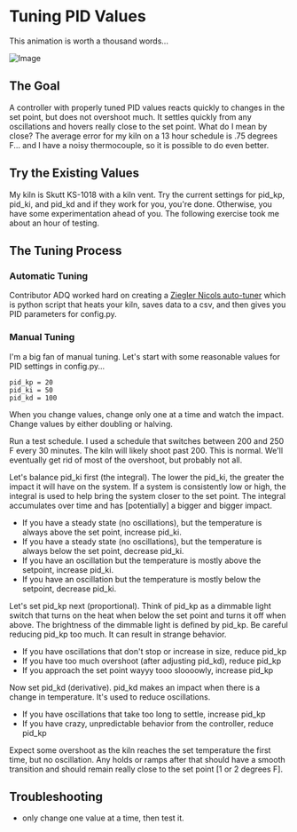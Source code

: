Tuning PID Values
=================

This animation is worth a thousand words...

![Image](https://upload.wikimedia.org/wikipedia/commons/3/33/PID_Compensation_Animated.gif)

## The Goal
A controller with properly tuned PID values reacts quickly to changes in the set point, but does not overshoot much.  It settles quickly from any oscillations and hovers really close to the set point.  What do I mean by close? The average error for my kiln on a 13 hour schedule is .75 degrees F... and I have a noisy thermocouple, so it is possible to do even better.

## Try the Existing Values

My kiln is Skutt KS-1018 with a kiln vent.  Try the current settings for pid_kp, pid_ki, and pid_kd and if they work for you, you're done.  Otherwise, you have some experimentation ahead of you.  The following exercise took me about an hour of testing. 

## The Tuning Process

### Automatic Tuning

Contributor ADQ worked hard on creating a [Ziegler Nicols auto-tuner](ziegler_tuning.md) which is python script that heats your kiln, saves data to a csv, and then gives you PID parameters for config.py.

### Manual Tuning

I'm a big fan of manual tuning. Let's start with some reasonable values for PID settings in config.py...

    pid_kp = 20
    pid_ki = 50
    pid_kd = 100

When you change values, change only one at a time and watch the impact. Change values by either doubling or halving.

Run a test schedule. I used a schedule that switches between 200 and 250 F every 30 minutes. The kiln will likely shoot past 200. This is normal. We'll eventually get rid of most of the overshoot, but probably not all.

Let's balance pid_ki first (the integral). The lower the pid_ki, the greater the impact it will have on the system. If a system is consistently low or high, the integral is used to help bring the system closer to the set point. The integral accumulates over time and has [potentially] a bigger and bigger impact.

* If you have a steady state (no oscillations), but the temperature is always above the set point, increase pid_ki.
* If you have a steady state (no oscillations), but the temperature is always below the set point, decrease pid_ki.
* If you have an oscillation but the temperature is mostly above the setpoint, increase pid_ki.
* If you have an oscillation but the temperature is mostly below the setpoint, decrease pid_ki.

Let's set pid_kp next (proportional). Think of pid_kp as a dimmable light switch that turns on the heat when below the set point and turns it off when above. The brightness of the dimmable light is defined by pid_kp. Be careful reducing pid_kp too much. It can result in strange behavior.

* If you have oscillations that don't stop or increase in size, reduce pid_kp
* If you have too much overshoot (after adjusting pid_kd), reduce pid_kp
* If you approach the set point wayyy tooo sloooowly, increase pid_kp
 
Now set pid_kd (derivative). pid_kd makes an impact when there is a change in temperature. It's used to reduce oscillations.

* If you have oscillations that take too long to settle, increase pid_kp
* If you have crazy, unpredictable behavior from the controller, reduce pid_kp

Expect some overshoot as the kiln reaches the set temperature the first time, but no oscillation.  Any holds or ramps after that should have a smooth transition and should remain really close to the set point [1 or 2 degrees F].

## Troubleshooting

* only change one value at a time, then test it.
